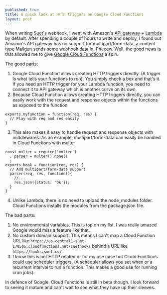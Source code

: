 ```yaml
---
published: true
title: A quick look at HTTP triggers on Google Cloud Functions
layout: post
---
```

When writing [Suet's](https://suet.co/) webhook, I went with Amazon's [API gateway](https://aws.amazon.com/api-gateway/) + [Lambda](https://aws.amazon.com/lambda/) by default. After spending a couple of hours to write and deploy, I found out Amazon's API gateway has no support for multipart/form-data, a content type Mailgun sends some webhook data in. Pheeew. Well, the good news is that allowed me to give [Google Cloud Functions](https://cloud.google.com/functions/) a spin.

The good parts:

1. Google Cloud Function allows creating HTTP triggers directly. (A trigger is what tells your functions to run). You simply check a box and that's it. If you need an HTTP trigger for your Lambda function, you need to connect it to API gateway which is another curve on its own.
2. Because Cloud Function allows creating HTTP triggers directly, you can easily work with the request and response objects within the functions as exposed to the function
```
exports.myfunction = function(req, res) {
  // Play with req and res easily
}
```
3. This also makes it easy to handle request and response objects with middlewares. As an example, multipart/form-data can easily be handled in Cloud Functions with multer
```
const multer = require('multer')
  , parser = multer().none()
  ;
exports.hook = function(req, res) {
  // Add multipart/form-data support
  parser(req, res, function(){
    //...
    res.json({status: 'Ok'});
  }
}
```
4. Unlike Lambda, there is no need to upload the node_modules folder. Cloud Functions installs the modules from the package.json file.

The bad parts:

1. No environmental variables. This is top on my list. I was really amazed Google would miss a feature like that.
2. No custom domain support. This means I can't map a Cloud Function URL like `https://us-central1-suet-170506.cloudfunctions.net/suethooks` behind a URL like `https://hooks.suet.co/`
3. I know this is not HTTP related or for my use case but Cloud Functions could use scheduler triggers. (A scheduler allows you set when or a recurrent interval to run a function. This makes a good use for running cron jobs).

In defence of Google, Cloud Functions is still in beta though. I look forward to seeing it mature and can't wait to see what they have up their sleeves.
